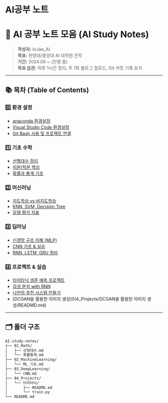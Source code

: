 # AI공부 노트




# 🧠 AI 공부 노트 모음 (AI Study Notes)

> **작성자:** InJae_AI  
> **목표:** 한양대/중앙대 AI 대학원 진학  
> **기간:** 2024.06 ~ (진행 중)  
> **목표 습관:** 하루 1시간 정리, 주 1회 블로그 업로드, Git 커밋 기록 유지

---

## 📚 목차 (Table of Contents)

### 0️⃣ 환경 설정
- [anaconda 환경설정](0_Setting/anaconda설정.md)
- [Visual Studio Code 환경설정](0_Setting/visualstudiocode설정.md)
- [Git Bash 사용 및 프로젝트 연결](0_Setting/Gitbash설정.md)

### 1️⃣ 기초 수학
- [선형대수 정리](01_Math/선형대수_정리/선형대수_정리.md)
- [미분/적분 핵심](01_Math/미적분_핵심/미적분_핵심.md)
- [확률과 통계 기초](01_Math/확률과통계_기초/확률과통계_기초.md)

### 2️⃣ 머신러닝
- [지도학습 vs 비지도학습](02_MachineLearning/ML_기초.md)
- [KNN, SVM, Decision Tree](02_MachineLearning/ML_모델비교.md)
- [모델 평가 지표](02_MachineLearning/모델평가.md)

### 3️⃣ 딥러닝
- [신경망 구조 이해 (MLP)](03_DeepLearning/MLP.md)
- [CNN 기초 & 실습](03_DeepLearning/CNN.md)
- [RNN, LSTM, GRU 정리](03_DeepLearning/RNN.md)

### 4️⃣ 프로젝트 & 실습
- [타이타닉 생존 예측 프로젝트](04_Projects/타이타닉/README.md)
- [감성 분석 with RNN](04_Projects/감성분석/README.md)
- [나만의 추천 시스템 만들기](04_Projects/추천시스템/README.md)
- [DCGAN을 활용한 이미지 생성]0(4_Projects/DCGAN을 활용한 이미지 생성/READMD.md)

---

## 🗂 폴더 구조

```bash
AI-study-notes/
├── 01_Math/
│   ├── 선형대수.md
│   └── 확률통계.md
├── 02_MachineLearning/
│   └── ML_기초.md
├── 03_DeepLearning/
│   └── CNN.md
├── 04_Projects/
│   └── 타이타닉/
│       ├── README.md
│       └── train.py
└── README.md
